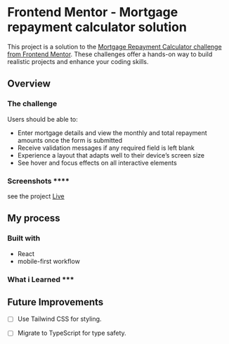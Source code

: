 # Frontend Mentor - Mortgage repayment calculator solution
This project is a solution to the [Mortgage Repayment Calculator challenge from Frontend Mentor](https://www.frontendmentor.io/challenges/mortgage-repayment-calculator-Galx1LXK73). These challenges offer a hands-on way to build realistic projects and enhance your coding skills.

## Overview

### The challenge

Users should be able to:

- Enter mortgage details and view the monthly and total repayment amounts once the form is submitted  
- Receive validation messages if any required field is left blank  
- Experience a layout that adapts well to their device’s screen size  
- See hover and focus effects on all interactive elements

### Screenshots ****


see the project [Live](https://mortgage-repayment-calculator-project.netlify.app/)


## My process

### Built with

- React
- mobile-first workflow

### What i Learned ***


## Future Improvements

- [ ] Use Tailwind CSS for styling.
- [ ] Migrate to TypeScript for type safety.

 

 

